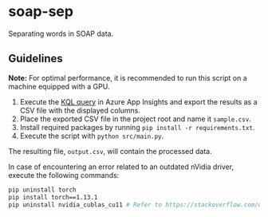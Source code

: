 # soap-sep

Separating words in SOAP data.

## Guidelines

**Note:** For optimal performance, it is recommended to run this script on a machine equipped with a GPU.

1. Execute the [KQL query](./query_data.kql) in Azure App Insights and export the results as a CSV file with the displayed columns.
2. Place the exported CSV file in the project root and name it `sample.csv`.
3. Install required packages by running `pip install -r requirements.txt`.
4. Execute the script with `python src/main.py`.

The resulting file, `output.csv`, will contain the processed data.

In case of encountering an error related to an outdated nVidia driver, execute the following commands:

```bash
pip uninstall torch
pip install torch==1.13.1
pip uninstall nvidia_cublas_cu11 # Refer to https://stackoverflow.com/questions/74394695 for more details on resolving CUDA errors
```
